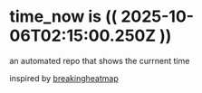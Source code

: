 # time_now is (( 2025-10-06T02:15:00.250Z ))

an automated repo that shows the currnent time

inspired by [breakingheatmap](https://github.com/breakingheatmap/breakingheatmap)